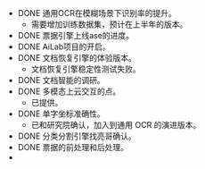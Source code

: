 - DONE 通用OCR在模糊场景下识别率的提升。
	- 需要增加训练数据集，预计在上半年的版本。
- DONE 票据引擎上线ase的进度。
- DONE AiLab项目的开启。
- DONE 文档恢复引擎的体验版本。
	- 文档恢复引擎稳定性测试失败。
- DONE 文档智能的调研。
- DONE 多模态上云交互的点。
	- 已提供。
- DONE 单字坐标准确性。
	- 已和研究院确认，加入到通用 OCR 的演进版本。
- DONE 分类分割引擎找亮哥确认。
- DONE 票据的前处理和后处理。
-